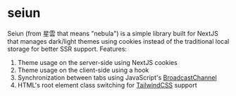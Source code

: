 # seiun

Seiun (from 星雲 that means "nebula") is a simple library built for NextJS that manages dark/light themes using cookies instead of the traditional local storage for better SSR support. Features:

1. Theme usage on the server-side using NextJS cookies
2. Theme usage on the client-side using a hook
3. Synchronization between tabs using JavaScript's [BroadcastChannel](https://developer.mozilla.org/en-US/docs/Web/API/Broadcast_Channel_API)
4. HTML's root element class switching for [TailwindCSS](https://tailwindcss.com) support